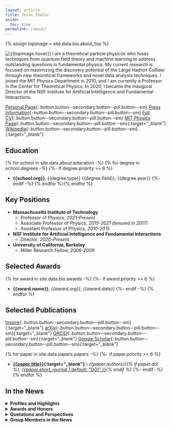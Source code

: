 ```yaml
---
layout: article
title: Jesse Thaler
aside:
  toc: true
permalink: /about/
---
```


{% assign topimage = site.data.bio.about_top %}

<div class="item">
<div class="item__image">
<img class="image-h image-h--lg rounded" src="{{topimage.image}}" title="{{topimage.hover}}" align="left"/>
</div>
<div class="item__content" markdown="1">
  I am a theoretical particle physicist who fuses techniques from quantum field theory and machine learning to address outstanding questions in fundamental physics. My current research is focused on maximizing the discovery potential of the Large Hadron Collider through new theoretical frameworks and novel data analysis techniques. I joined the MIT Physics Department in 2010, and I am currently a Professor in the Center for Theoretical Physics. In 2020, I became the inaugural Director of the NSF Institute for Artificial Intelligence and Fundamental Interactions.
  </div>
</div>

[Personal Page](/personal){:.button.button--secondary.button--pill.button--sm}
[Press Information](/press){:.button.button--secondary.button--pill.button--sm}
[Full CV](/cv){:.button.button--secondary.button--pill.button--sm}
[MIT Physics Page](http://web.mit.edu/physics/people/faculty/thaler_jesse.html){:.button.button--secondary.button--pill.button--sm}{:target="_blank"}
[Wikipedia](https://en.wikipedia.org/wiki/Jesse_Thaler){:.button.button--secondary.button--pill.button--sm}{:target="_blank"}



## Education

{% for school in site.data.about.education -%}
{% for degree in school.degrees -%}
  {%- if degree.priority >= 6 %}
  * **{{school.org}}**, {{degree.type}} {{degree.field}}, {{degree.year}}
  {%- endif -%}
{% endfor %}{% endfor %}

## Key Positions

  * **Massachusetts Institute of Technology**
      * Professor of Physics, *2021-Present*
      * Associate Professor of Physics, *2015-2021 (tenured in 2017)*
      * Assistant Professor of Physics, *2010-2015*
  * **NSF Institute for Artificial Intelligence and Fundamental Interactions**
      * Director, *2020-Present*
  * **University of California, Berkeley**
      * Miller Research Fellow, *2006-2009*

## Selected Awards

{% for award in site.data.bio.awards -%}
  {%- if award.priority >= 6 %}
  * **{{award.name}}**, *{{award.org}}*, *{{award.date}}*
  {%- endif -%}
{% endfor %}

## Selected Publications

[Inspire](http://inspirehep.net/author/profile/Jesse.Thaler.1){:.button.button--secondary.button--pill.button--sm}{:target="_blank"}
[arXiv](http://arxiv.org/a/thaler_j_1){:.button.button--secondary.button--pill.button--sm}{:target="_blank"}
[ORCID](https://orcid.org/0000-0002-2406-8160){:.button.button--secondary.button--pill.button--sm}{:target="_blank"}
[Google Scholar](https://scholar.google.com/citations?user=djDP5SMAAAAJ){:.button.button--secondary.button--pill.button--sm}{:target="_blank"}

{% for paper in site.data.papers.papers -%}
  {%- if paper.priority >= 6 %}
  * **[{{paper.title}}](https://arxiv.org/abs/{{paper.arxiv}}){:target="_blank"}** \\
    *{{paper.authors}}{% if paper.doi %}, [{{paper.short_journal | default: "DOI" }}](https://doi.org/{{paper.doi}}){% endif %}*
  {%- endif -%}
{% endfor %}

## In the News


<details markdown=1>
<summary><b>Profiles and Highlights</b></summary>

{% for news in site.data.news.profiles %}
<div class="item">
  <div class="item__image" class="m-2">
    <a href="{{news.url}}">
      <img class="image image-96--sm" style="object-fit: contain" src="{{news.image | default: "/images/bubble_chamber.jpg"}}" title="{{news.title}}"/>
    </a>
  </div>
  <div class="item__content" markdown="1">
  * "[{{news.title}}]({{news.url}}){:target="_blank"}" \\
    *{{news.journal}}, {{news.date}}*
  </div>
</div>
{% endfor %}

</details>


<details markdown=1>
<summary><b>Awards and Honors</b></summary>

{% for news in site.data.news.awards %}
<div class="item">
  <div class="item__image" class="m-2">
    <a href="{{news.url}}">
      <img class="image image-96--sm" style="object-fit: contain" src="{{news.image | default: "/images/bubble_chamber.jpg"}}" title="{{news.title}}"/>
    </a>
  </div>
  <div class="item__content" markdown="1">
  * **{{news.short}}**: "[{{news.title}}]({{news.url}}){:target="_blank"}" \\
    *{{news.journal}}, {{news.date}}*
  </div>
</div>
{% endfor %}

</details>


<details markdown=1>
<summary><b>Quotations and Perspectives</b></summary>

{% for news in site.data.news.perspectives %}
<div class="item">
  <div class="item__image" class="m-2">
    <a href="{{news.url}}">
      <img class="image image-96--sm" style="object-fit: contain" src="{{news.image | default: "/images/bubble_chamber.jpg"}}" title="{{news.title}}"/>
    </a>
  </div>
  <div class="item__content" markdown="1">
  * "[{{news.title}}]({{news.url}}){:target="_blank"}" \\
    *{{news.journal}}, {{news.date}}*
{%- if news.quote %}
  > *{{news.quote}}*
{%- endif %}
  </div>
</div>
{% endfor %}

</details>


<details markdown=1>
<summary><b>Group Members in the News</b></summary>

{% for news in site.data.news.group_news %}
<div class="item">
  <div class="item__image" class="m-2">
    <a href="{{news.url}}">
      <img class="image image-96--sm" style="object-fit: contain" src="{{news.image | default: "/images/bubble_chamber.jpg"}}" title="{{news.title}}"/>
    </a>
  </div>
  <div class="item__content" markdown="1">
  * **{{news.person}}**: "[{{news.title}}]({{news.url}}){:target="_blank"}"\\
    *{{news.journal}}, {{news.date}}*
  </div>
</div>
{% endfor %}

</details>
